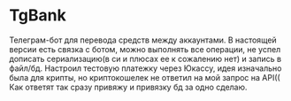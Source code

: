 # TgBank
Телеграм-бот для перевода средств между аккаунтами.
В настоящей версии есть связка с ботом, можно выполнять все операции, не успел дописать сериализацию(в си и плюсах ее к сожалению нет) и запись в файл/бд.
Настроил тестовую платежку через Юкассу, идея изначально была для крипты, но криптокошелек не ответил на мой запрос на API((
Как ответят так сразу привяжу и привязку бд за одно сделаю.
